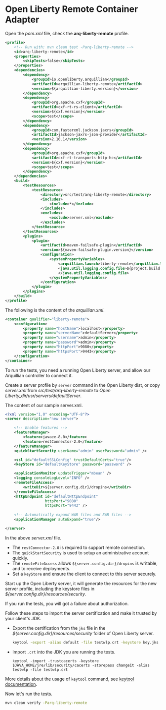 # Open Liberty Remote Container Adapter

Open the *pom.xml* file, check the **arq-liberty-remote** profile.

```xml
<profile>
    <!-- Run with: mvn clean test -Parq-liberty-remote -->
    <id>arq-liberty-remote</id>
    <properties>
        <skipTests>false</skipTests>
    </properties>
    <dependencies>
        <dependency>
            <groupId>io.openliberty.arquillian</groupId>
            <artifactId>arquillian-liberty-remote</artifactId>
            <version>${arquillian-liberty.version}</version>
        </dependency>
        <dependency>
            <groupId>org.apache.cxf</groupId>
            <artifactId>cxf-rt-rs-client</artifactId>
            <version>${cxf.version}</version>
            <scope>test</scope>
        </dependency>
        <dependency>
            <groupId>com.fasterxml.jackson.jaxrs</groupId>
            <artifactId>jackson-jaxrs-json-provider</artifactId>
            <version>2.10.1</version>
        </dependency>
        <dependency>
            <groupId>org.apache.cxf</groupId>
            <artifactId>cxf-rt-transports-http-hc</artifactId>
            <version>${cxf.version}</version>
            <scope>test</scope>
        </dependency>
    </dependencies>
    <build>
        <testResources>
            <testResource>
                <directory>src/test/arq-liberty-remote</directory>
                <includes>
                    <include>*</include>
                </includes>
                <excludes>
                    <exclude>server.xml</exclude>
                </excludes>
            </testResource>
        </testResources>
        <plugins>
            <plugin>
                <artifactId>maven-failsafe-plugin</artifactId>
                <version>${maven-failsafe-plugin.version}</version>
                <configuration>
                    <systemPropertyVariables>
                        <arquillian.launch>liberty-remote</arquillian.launch>
                        <java.util.logging.config.file>${project.build.testOutputDirectory}/logging.properties
                        </java.util.logging.config.file>
                    </systemPropertyVariables>
                </configuration>
            </plugin>
        </plugins>
    </build>
</profile>
```

The following is the content of the *arquillian.xml*.

```xml
<container qualifier="liberty-remote">
    <configuration>
        <property name="hostName">localhost</property>
        <property name="serverName">defaultServer</property>
        <property name="username">admin</property>
        <property name="password">admin</property>
        <property name="httpPort">9080</property>
        <property name="httpsPort">9443</property>
    </configuration>
</container>
```

To run the tests, you need a running Open Liberty server, and allow our Arquillian controller to connect it.

Create a server profile by `server` command in the Open Liberty dist, or copy *server.xml* from *src/test/arq-liberty-remote*  to *Open Liberty_dir/usr/servers/defaultServer*.

The content of our sample server.xml.

```xml
<?xml version="1.0" encoding="UTF-8"?>
<server description="new server">

    <!-- Enable features -->
    <featureManager>
        <feature>javaee-8.0</feature>
        <feature>restConnector-2.0</feature>
    </featureManager>
    <quickStartSecurity userName="admin" userPassword="admin" />

    <ssl id="defaultSSLConfig" trustDefaultCerts="true"/>
    <keyStore id="defaultKeyStore" password="password" />

    <applicationMonitor updateTrigger="mbean" />
    <logging consoleLogLevel="INFO" />
    <remoteFileAccess>
        <writeDir>${server.config.dir}/dropins</writeDir>
    </remoteFileAccess>
    <httpEndpoint id="defaultHttpEndpoint"
                  httpPort="9080"
                  httpsPort="9443" />
                  
    <!-- Automatically expand WAR files and EAR files -->
    <applicationManager autoExpand="true"/>

</server>
```

In the above *server.xml* file.

* The `restConnector-2.0` is required to support remote connection.
* The `quickStartSecurity` is used to setup an administrative account quickly.
* The `remoteFileAccess` allows `${server.config.dir}/dropins` is writable, and  to receive deployments.
* Set a `keyStore` and ensure the client to connect to this server securely.

Start up the Open Liberty server, it will generate the resources for the new server profile, including the keystore files in *${server.config.dir}/resources/security*.

If you run the tests, you will got a failure about authorization.

Follow these steps to import the server certification and make it trusted by your client's JDK.

* Export the certification from the `jks` file in the *${server.config.dir}/resources/security* folder of Open Liberty server.

  ```bash
  keytool -export -alias default -file testwlp.crt -keystore key.jks 
  ```

* Import `.crt` into the JDK you are running the tests.

  ```
  keytool -import -trustcacerts -keystore $JAVA_HOME/jre/lib/security/cacerts -storepass changeit -alias testwlp -file testwlp.crt 
  ```

More details about the usage of `keytool` command, see [keytool documentation](https://docs.oracle.com/javase/8/docs/technotes/tools/unix/keytool.html).

Now let's run the tests.

```bash
mvn clean verify -Parq-liberty-remote
```

